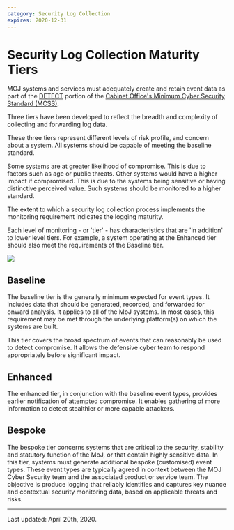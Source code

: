 ```yaml
---
category: Security Log Collection
expires: 2020-12-31
---
```


# Security Log Collection Maturity Tiers

MOJ systems and services must adequately create and retain event data as part of the [DETECT](https://ministryofjustice.github.io/security-guidance/principles/identify-protect-detect-respond-recover/#detect) portion of the [Cabinet Office's Minimum Cyber Security Standard (MCSS)](https://www.gov.uk/government/publications/the-minimum-cyber-security-standard).

Three tiers have been developed to reflect the breadth and complexity of collecting and forwarding log data.

These three tiers represent different levels of risk profile, and concern about a system.
All systems should be capable of meeting the baseline standard.

Some systems are at greater likelihood of compromise.
This is due to factors such as age or public threats.
Other systems would have a higher impact if compromised.
This is due to the systems being sensitive or having distinctive perceived value.
Such systems should be monitored to a higher standard.

The extent to which a security log collection process implements the monitoring requirement indicates the logging maturity.

Each level of monitoring - or 'tier' - has characteristics that are 'in addition' to lower level tiers.
For example,
a system operating at the Enhanced tier should also meet the requirements of the Baseline tier.

![](https://ministryofjustice.github.io/security-guidance/images/Tiers.png)

## Baseline

The baseline tier is the generally minimum expected for event types.
It includes data that should be generated, recorded, and forwarded for onward analysis.
It applies to all of the MoJ systems.
In most cases, this requirement may be met through the underlying platform(s) on which the systems are built.

This tier covers the broad spectrum of events that can reasonably be used to detect compromise.
It allows the defensive cyber team to respond appropriately before significant impact.

## Enhanced

The enhanced tier, in conjunction with the baseline event types, provides earlier notification of attempted compromise.
It enables gathering of more information to detect stealthier or more capable attackers.

## Bespoke

The bespoke tier concerns systems that are critical to the security, stability and statutory function of the MoJ, or that contain highly sensitive data.
In this tier, systems must generate additional bespoke (customised) event types.
These event types are typically agreed in context between the MOJ Cyber Security team and the associated product or service team.
The objective is produce logging that reliably identifies and captures key nuance and contextual security monitoring data, based on applicable threats and risks.

---

Last updated: April 20th, 2020.

